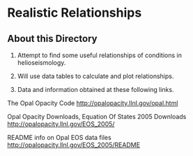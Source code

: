 Realistic Relationships
=============================

About this Directory
--------------------

1.  Attempt to find some useful relationships of conditions in helioseismology.

2.  Will use data tables to calculate and plot relationships.

3.  Data and information obtained at these following links.

  The Opal Opacity Code
  http://opalopacity.llnl.gov/opal.html

  Opal Opacity Downloads, Equation Of States 2005 Downloads
  http://opalopacity.llnl.gov/EOS_2005/

  README info on Opal EOS data files
  http://opalopacity.llnl.gov/EOS_2005/README
